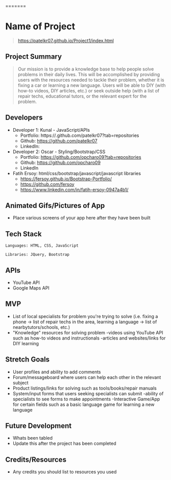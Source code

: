 =======
# Name of Project

> https://patelkr07.github.io/Project1/index.html

## Project Summary

> Our mission is to provide a knowledge base to help people solve problems in their daily lives. This will be accomplished by providing users with the resources needed to tackle their problem, whether it is fixing a car or learning a new language. Users will be able to DIY (with how-to videos, DIY articles, etc.) or seek outside help (with a list of repair techs, educational tutors, or the relevant expert for the problem.


## Developers

- Developer 1: Kunal - JavaScript/APIs
  - Portfolio: https://.github.com/patelkr07?tab=repositories
  - Github: https://github.com/patelkr07
  - LinkedIn:
- Developer 2: Oscar - Styling/Bootstrap/CSS
  - Portfolio: https://github.com/opcharo09?tab=repositories
  - Github: https://github.com/opcharo09
  - LinkedIn
- Fatih Ersoy: html/css/bootstrap/javascript/javascript libraries
  - https://fersoy.github.io/Bootstrap-Portfolio/
  - https://github.com/fersoy
  - https://www.linkedin.com/in/fatih-ersoy-0947a4b1/

## Animated Gifs/Pictures of App

- Place various screens of your app here after they have been built

## Tech Stack

    Languages: HTML, CSS, JavaScript

    Libraries: JQuery, Bootstrap

## APIs

- YouTube API
- Google Maps API

## MVP

- List of local specialists for problem you're trying to solve (i.e. fixing a phone -> list of repair techs in the area, learning a language -> list of nearbytutors/schools, etc.)
- "Knowledge" resources for solving problem
    -videos using YouTube API such as how-to videos and instructionals
    -articles and websites/links for DIY learning

## Stretch Goals

- User profiles and ability to add comments
- Forum/messageboard where users can help each other in the relevant subject
- Product listings/links for solving  such as tools/books/repair manuals
- System/input forms that users seeking specialists can submit
    -ability of specialists to see forms to make appointments
-Interactive Game/App for certain fields such as a basic language game for learning a new language

## Future Development

- Whats been tabled
- Update this after the project has been completed

## Credits/Resources

- Any credits you should list to resources you used

